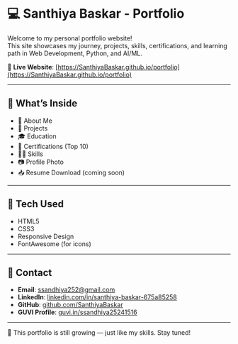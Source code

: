 # 💻 Santhiya Baskar - Portfolio

Welcome to my personal portfolio website!  
This site showcases my journey, projects, skills, certifications, and learning path in Web Development, Python, and AI/ML.

🔗 **Live Website**: [https://SanthiyaBaskar.github.io/portfolio](https://SanthiyaBaskar.github.io/portfolio)

---

## 🚀 What’s Inside

- 🧠 About Me
- 💼 Projects
- 🎓 Education
- 📜 Certifications (Top 10)
- 👩‍💻 Skills
- 📷 Profile Photo
- 📥 Resume Download (coming soon)

---

## 📁 Tech Used

- HTML5
- CSS3
- Responsive Design
- FontAwesome (for icons)

---

## 📧 Contact

- **Email**: ssandhiya252@gmail.com  
- **LinkedIn**: [linkedin.com/in/santhiya-baskar-675a85258](https://www.linkedin.com/in/santhiya-baskar-675a85258)  
- **GitHub**: [github.com/SanthiyaBaskar](https://github.com/SanthiyaBaskar)  
- **GUVI Profile**: [guvi.in/ssandhiya25241516](https://www.guvi.in/ssandhiya25241516)

---

📌 This portfolio is still growing — just like my skills. Stay tuned!
